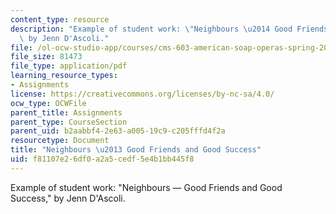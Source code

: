 ```yaml
---
content_type: resource
description: "Example of student work: \"Neighbours \u2014 Good Friends and Good Success,\"\
  \ by Jenn D'Ascoli."
file: /ol-ocw-studio-app/courses/cms-603-american-soap-operas-spring-2008/f81107e26df0a2a5cedf5e4b1bb445f8_dascoli.pdf
file_size: 81473
file_type: application/pdf
learning_resource_types:
- Assignments
license: https://creativecommons.org/licenses/by-nc-sa/4.0/
ocw_type: OCWFile
parent_title: Assignments
parent_type: CourseSection
parent_uid: b2aabbf4-2e63-a005-19c9-c205fffd4f2a
resourcetype: Document
title: "Neighbours \u2013 Good Friends and Good Success"
uid: f81107e2-6df0-a2a5-cedf-5e4b1bb445f8
---
```

Example of student work: "Neighbours — Good Friends and Good Success," by Jenn D'Ascoli.